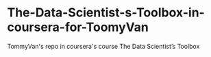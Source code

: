 # The-Data-Scientist-s-Toolbox-in-coursera-for-ToomyVan
TommyVan's repo in coursera's course The Data Scientist’s Toolbox 
